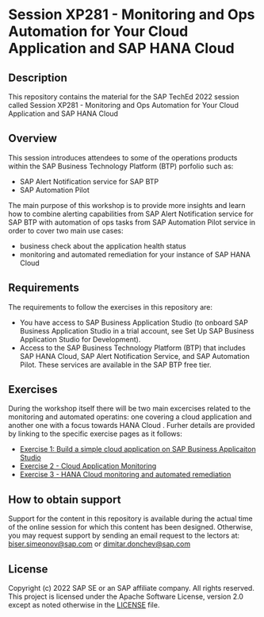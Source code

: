 # Session XP281 - Monitoring and Ops Automation for Your Cloud Application and SAP HANA Cloud

## Description

This repository contains the material for the SAP TechEd 2022 session called Session XP281 - Monitoring and Ops Automation for Your Cloud Application and SAP HANA Cloud 

## Overview

This session introduces attendees to some of the operations products within the SAP Business Technology Platform (BTP) porfolio such as: 
- SAP Alert Notification service for SAP BTP 
- SAP Automation Pilot 

The main purpose of this workshop is to provide more insights and learn how to combine alerting capabilities from SAP Alert Notification service for SAP BTP with automation of ops tasks from SAP Automation Pilot service in order to cover two main use cases: 
- business check about the application health status 
- monitoring and automated remediation for your instance of SAP HANA Cloud

## Requirements

The requirements to follow the exercises in this repository are: 
- You have access to SAP Business Application Studio (to onboard SAP Business Application Studio in a trial account, see Set Up SAP Business Application Studio for Development).
- Access to the SAP Business Technology Platform (BTP) that includes SAP HANA Cloud, SAP Alert Notification Service, and SAP Automation Pilot. These services are available in the SAP BTP free tier.

## Exercises

During the workshop itself there will be two main excercises related to the monitoring and automated operatins: one covering a cloud application and another one with a focus towards HANA Cloud . Furher details are provided by linking to the specific exercise pages as it follows:

- [Exercise 1: Build a simple cloud application on SAP Business Applicaiton Studio](exercises/ex0/)
- [Exercise 2 - Cloud Application Monitoring](exercises/ex1/)
- [Exercise 3 - HANA Cloud monitoring and automated remediation](exercises/ex1/)

## How to obtain support

Support for the content in this repository is available during the actual time of the online session for which this content has been designed. Otherwise, you may request support by sending an email request to the lectors at: biser.simeonov@sap.com or dimitar.donchev@sap.com

## License
Copyright (c) 2022 SAP SE or an SAP affiliate company. All rights reserved. This project is licensed under the Apache Software License, version 2.0 except as noted otherwise in the [LICENSE](LICENSES/Apache-2.0.txt) file.
